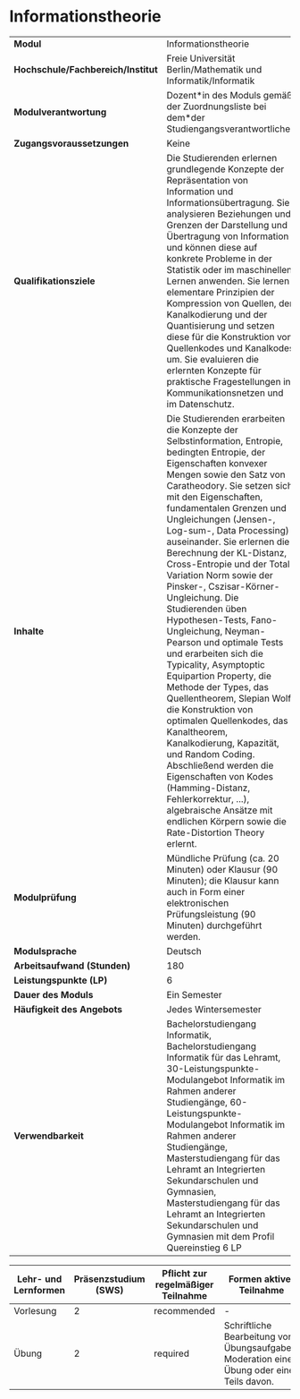 # Informationstheorie

| | |
|-|-|
|**Modul**                           | Informationstheorie |
|**Hochschule/Fachbereich/Institut** | Freie Universität Berlin/Mathematik und Informatik/Informatik |
|**Modulverantwortung**              | Dozent\*in des Moduls gemäß der Zuordnungsliste bei dem\*der Studiengangsverantwortlichen |
|**Zugangsvoraussetzungen**          | Keine |
|**Qualifikationsziele**             | Die Studierenden erlernen grundlegende Konzepte der Repräsentation von Information und Informationsübertragung. Sie analysieren Beziehungen und Grenzen der Darstellung und Übertragung von Information und können diese auf konkrete Probleme in der Statistik oder im maschinellen Lernen anwenden. Sie lernen elementare Prinzipien der Kompression von Quellen, der Kanalkodierung und der Quantisierung und setzen diese für die Konstruktion von Quellenkodes und Kanalkodes um. Sie evaluieren die erlernten Konzepte für praktische Fragestellungen in Kommunikationsnetzen und im Datenschutz. |
|**Inhalte**                         | Die Studierenden erarbeiten die Konzepte der Selbstinformation, Entropie, bedingten Entropie, der Eigenschaften konvexer Mengen sowie den Satz von Caratheodory. Sie setzen sich mit den Eigenschaften, fundamentalen Grenzen und Ungleichungen (Jensen-, Log-sum-, Data Processing) auseinander. Sie erlernen die Berechnung der KL-Distanz, Cross-Entropie und der Total Variation Norm sowie der Pinsker-, Cszisar-Körner-Ungleichung. Die Studierenden üben Hypothesen-Tests, Fano-Ungleichung, Neyman-Pearson und optimale Tests und erarbeiten sich die Typicality, Asymptoptic Equipartion Property, die Methode der Types, das Quellentheorem, Slepian Wolf, die Konstruktion von optimalen Quellenkodes, das Kanaltheorem, Kanalkodierung, Kapazität, und Random Coding. Abschließend werden die Eigenschaften von Kodes (Hamming-Distanz, Fehlerkorrektur, ...), algebraische Ansätze mit endlichen Körpern sowie die Rate-Distortion Theory erlernt. |
|**Modulprüfung**                    | Mündliche Prüfung (ca. 20 Minuten) oder Klausur (90 Minuten); die Klausur kann auch in Form einer elektronischen Prüfungsleistung (90 Minuten) durchgeführt werden. |
|**Modulsprache**                    | Deutsch |
|**Arbeitsaufwand (Stunden)**        | 180|
|**Leistungspunkte (LP)**            | 6 |
|**Dauer des Moduls**                | Ein Semester |
|**Häufigkeit des Angebots**         | Jedes Wintersemester |
|**Verwendbarkeit**                  | Bachelorstudiengang Informatik, Bachelorstudiengang Informatik für das Lehramt, 30-Leistungspunkte-Modulangebot Informatik im Rahmen anderer Studiengänge, 60-Leistungspunkte-Modulangebot Informatik im Rahmen anderer Studiengänge, Masterstudiengang für das Lehramt an Integrierten Sekundarschulen und Gymnasien, Masterstudiengang für das Lehramt an Integrierten Sekundarschulen und Gymnasien mit dem Profil Quereinstieg 6 LP |

| Lehr- und Lernformen | Präsenzstudium <br> (SWS) | Pflicht zur regelmäßiger Teilnahme | Formen aktiver Teilnahme |
| ---------------------|---------------------------|------------------------------------|------------------------- |
| Vorlesung | 2 | recommended | - |
| Übung | 2 | required | Schriftliche Bearbeitung von Übungsaufgaben. Moderation einer Übung oder eines Teils davon. |
